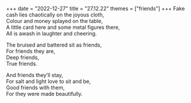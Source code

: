 +++
date = "2022-12-27"
title = "27.12.22"
themes = ["friends"]
+++
Fake cash lies chaotically on the joyous cloth,  
Colour and money splayed on the table,  
A little card here and some metal figures there,  
All is awash in laughter and cheering.  
  
The bruised and battered sit as friends,  
For friends they are,  
Deep friends,  
True friends.  
  
And friends they’ll stay,  
For salt and light love to sit and be,  
Good friends with them,  
For they were made beautifully.
